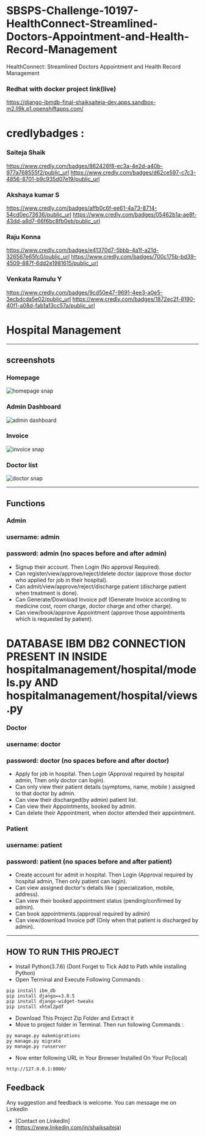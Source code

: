 # SBSPS-Challenge-10197-HealthConnect-Streamlined-Doctors-Appointment-and-Health-Record-Management
HealthConnect: Streamlined Doctors Appointment and Health Record Management

### Redhat with docker project link(live)
https://django-ibmdb-final-shaiksaiteja-dev.apps.sandbox-m2.ll9k.p1.openshiftapps.com/

# credlybadges :

### Saiteja Shaik
https://www.credly.com/badges/862426f8-ec3a-4e2d-a40b-977a768555f2/public_url
https://www.credly.com/badges/d62ce597-c7c3-4856-8701-b9c935d07e19/public_url

### Akshaya kumar S
https://www.credly.com/badges/affb0c6f-ee61-4a73-8714-54cd0ec73636/public_url
https://www.credly.com/badges/05462b1a-ae8f-43dd-a8d7-66f6bc8fb0eb/public_url

### Raju Konna
https://www.credly.com/badges/e41370d7-5bbb-4a1f-a21d-326567e65fc0/public_url
https://www.credly.com/badges/700c175b-bd39-4509-887f-6dd2e1981615/public_url

### Venkata Ramulu Y
https://www.credly.com/badges/9cd50e47-9691-4ee3-a0e5-3ecbdcda5e02/public_url
https://www.credly.com/badges/1872ec2f-8190-40f1-a08d-fab1a13cc57a/public_url
# Hospital Management
---
## screenshots
### Homepage
![homepage snap](https://github.com/smartinternz02/SBSPS-Challenge-10197-HealthConnect-Streamlined-Doctors-Appointment-and-Health-Record-Management/assets/109669265/88218e85-5bcc-46ed-8258-b2b299386154)

### Admin Dashboard
![admin dashboard](https://github.com/smartinternz02/SBSPS-Challenge-10197-HealthConnect-Streamlined-Doctors-Appointment-and-Health-Record-Management/assets/109669265/af3eb626-bb65-4a91-b017-0eb304baa04e)

### Invoice
![invoice snap](https://github.com/smartinternz02/SBSPS-Challenge-10197-HealthConnect-Streamlined-Doctors-Appointment-and-Health-Record-Management/assets/109669265/0bfc83e3-15af-4a1c-bb20-ef707dd5bd9f)

### Doctor list
![doctor snap](https://github.com/smartinternz02/SBSPS-Challenge-10197-HealthConnect-Streamlined-Doctors-Appointment-and-Health-Record-Management/assets/109669265/93e8cc6d-2868-4da8-abd3-65a8ea65a5fb)

---
## Functions
### Admin
### username:  admin
### password:  admin       (no spaces before and after admin)
- Signup their account. Then Login (No approval Required).
- Can register/view/approve/reject/delete doctor (approve those doctor who applied for job in their hospital).
- Can admit/view/approve/reject/discharge patient (discharge patient when treatment is done).
- Can Generate/Download Invoice pdf (Generate Invoice according to medicine cost, room charge, doctor charge and other charge).
- Can view/book/approve Appointment (approve those appointments which is requested by patient).

# DATABASE IBM DB2 CONNECTION PRESENT IN INSIDE  hospitalmanagement/hospital/models.py   AND   hospitalmanagement/hospital/views.py

### Doctor
### username:  doctor
### password:  doctor       (no spaces before and after doctor)
- Apply for job in hospital. Then Login (Approval required by hospital admin, Then only doctor can login).
- Can only view their patient details (symptoms, name, mobile ) assigned to that doctor by admin.
- Can view their discharged(by admin) patient list.
- Can view their Appointments, booked by admin.
- Can delete their Appointment, when doctor attended their appointment.

### Patient
### username:  patient
### password:  patient       (no spaces before and after patient)
- Create account for admit in hospital. Then Login (Approval required by hospital admin, Then only patient can login).
- Can view assigned doctor's details like ( specialization, mobile, address).
- Can view their booked appointment status (pending/confirmed by admin).
- Can book appointments.(approval required by admin)
- Can view/download Invoice pdf (Only when that patient is discharged by admin).

---

## HOW TO RUN THIS PROJECT
- Install Python(3.7.6) (Dont Forget to Tick Add to Path while installing Python)
- Open Terminal and Execute Following Commands :
```
pip install ibm_db
pip install django==3.0.5
pip install django-widget-tweaks
pip install xhtml2pdf
```
- Download This Project Zip Folder and Extract it
- Move to project folder in Terminal. Then run following Commands :
```
py manage.py makemigrations
py manage.py migrate
py manage.py runserver
```
- Now enter following URL in Your Browser Installed On Your Pc(local)
```
http://127.0.0.1:8000/
```


## Feedback
Any suggestion and feedback is welcome. You can message me on LinkedIn
- [Contact on LinkedIn]
- (https://www.linkedin.com/in/shaiksaiteja)
